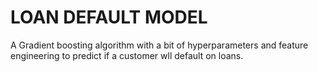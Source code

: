 #   LOAN DEFAULT MODEL

A Gradient boosting algorithm with a bit of hyperparameters and feature engineering to predict if a customer wll default on loans.  
